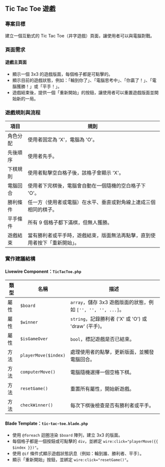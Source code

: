 ## Tic Tac Toe 遊戲

### 專案目標

建立一個互動式的 Tic Tac Toe（井字遊戲）頁面，讓使用者可以與電腦對戰。

### 頁面需求

#### 遊戲主頁面

* 顯示一個 3x3 的遊戲版面，每個格子都是可點擊的。
* 顯示目前的遊戲狀態，例如：「輪到你了」、「電腦思考中」、「你贏了！」、「電腦獲勝！」或「平手！」。
* 遊戲結束後，提供一個「重新開始」的按鈕，讓使用者可以重置遊戲版面並開始新的一局。

### 遊戲規則與流程

| 項目   | 規則                                    |
|------|---------------------------------------|
| 角色分配 | 使用者固定為 'X'，電腦為 'O'。                   |
| 先後順序 | 使用者先手。                                |
| 下棋規則 | 使用者點擊空白格子後，該格子會顯示 'X'。                |
| 電腦回合 | 使用者下完棋後，電腦會自動在一個隨機的空白格子下 'O'。         |
| 勝利條件 | 任一方（使用者或電腦）在水平、垂直或對角線上連成三個相同的棋子。      |
| 平手條件 | 所有 9 個格子都下滿棋，但無人獲勝。                   |
| 遊戲結束 | 當有勝利者或平手時，遊戲結束，版面無法再點擊，直到使用者按下「重新開始」。 |

### 實作建議結構

#### Livewire Component：`TicTacToe.php`

| 類型 | 名稱                   | 描述                                             |
|----|----------------------|------------------------------------------------|
| 屬性 | `$board`             | `array`，儲存 3x3 遊戲版面的狀態，例如 `['', '', '', ...]`。 |
| 屬性 | `$winner`            | `string`，記錄勝利者 ('X' 或 'O') 或 'draw' (平手)。      |
| 屬性 | `$isGameOver`        | `bool`，標記遊戲是否已結束。                              |
| 方法 | `playerMove($index)` | 處理使用者的點擊，更新版面，並觸發電腦回合。                         |
| 方法 | `computerMove()`     | 電腦隨機選擇一個空格下棋。                                  |
| 方法 | `resetGame()`        | 重置所有屬性，開始新遊戲。                                  |
| 方法 | `checkWinner()`      | 每次下棋後檢查是否有勝利者或平手。                              |

#### Blade Template：`tic-tac-toe.blade.php`

* 使用 `@foreach` 迴圈渲染 `$board` 陣列，建立 3x3 的版面。
* 每個格子都是一個按鈕或可點擊的 `div`，並綁定 `wire:click="playerMove({{ $index }})"`。
* 使用 `@if` 條件式顯示遊戲狀態訊息（例如：輪到誰、勝利者、平手）。
* 顯示「重新開始」按鈕，並綁定 `wire:click="resetGame()"`。
